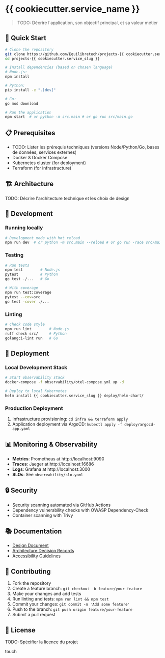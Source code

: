 # {{ cookiecutter.service_name }}

> TODO: Décrire l'application, son objectif principal, et sa valeur métier

## 🚀 Quick Start

```bash
# Clone the repository
git clone https://github.com/Equilibretech/projects-{{ cookiecutter.service_slug }}.git
cd projects-{{ cookiecutter.service_slug }}

# Install dependencies (based on chosen language)
# Node.js:
npm install

# Python:
pip install -e ".[dev]"

# Go:
go mod download

# Run the application
npm start  # or python -m src.main # or go run src/main.go
```

## 📋 Prerequisites

- TODO: Lister les prérequis techniques (versions Node/Python/Go, bases de données, services externes)
- Docker & Docker Compose
- Kubernetes cluster (for deployment)
- Terraform (for infrastructure)

## 🏗️ Architecture

TODO: Décrire l'architecture technique et les choix de design

## 🔧 Development

### Running locally
```bash
# Development mode with hot reload
npm run dev  # or python -m src.main --reload # or go run -race src/main.go
```

### Testing
```bash
# Run tests
npm test        # Node.js
pytest          # Python
go test ./...   # Go

# With coverage
npm run test:coverage
pytest --cov=src
go test -cover ./...
```

### Linting
```bash
# Check code style
npm run lint        # Node.js
ruff check src/     # Python
golangci-lint run   # Go
```

## 🚀 Deployment

### Local Development Stack
```bash
# Start observability stack
docker-compose -f observability/otel-compose.yml up -d

# Deploy to local Kubernetes
helm install {{ cookiecutter.service_slug }} deploy/helm-chart/
```

### Production Deployment
1. Infrastructure provisioning: `cd infra && terraform apply`
2. Application deployment via ArgoCD: `kubectl apply -f deploy/argocd-app.yaml`

## 📊 Monitoring & Observability

- **Metrics**: Prometheus at http://localhost:9090
- **Traces**: Jaeger at http://localhost:16686  
- **Logs**: Grafana at http://localhost:3000
- **SLOs**: See `observability/slo.yaml`

## 🔒 Security

- Security scanning automated via GitHub Actions
- Dependency vulnerability checks with OWASP Dependency-Check
- Container scanning with Trivy

## 📚 Documentation

- [Design Document](docs/design_doc.md)
- [Architecture Decision Records](docs/adr/)
- [Accessibility Guidelines](a11y.md)

## 🤝 Contributing

1. Fork the repository
2. Create a feature branch: `git checkout -b feature/your-feature`
3. Make your changes and add tests
4. Run linting and tests: `npm run lint && npm test`
5. Commit your changes: `git commit -m 'Add some feature'`
6. Push to the branch: `git push origin feature/your-feature`
7. Submit a pull request

## 📄 License

TODO: Spécifier la licence du projet


touch
